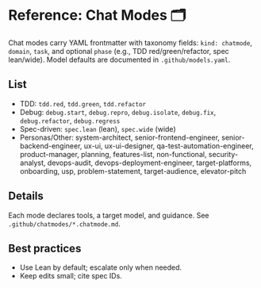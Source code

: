 # Reference: Chat Modes 🗂️

Chat modes carry YAML frontmatter with taxonomy fields: `kind: chatmode`, `domain`, `task`, and optional `phase` (e.g., TDD red/green/refactor, spec lean/wide). Model defaults are documented in `.github/models.yaml`.

## List
- TDD: `tdd.red`, `tdd.green`, `tdd.refactor`
- Debug: `debug.start`, `debug.repro`, `debug.isolate`, `debug.fix`, `debug.refactor`, `debug.regress`
- Spec-driven: `spec.lean` (lean), `spec.wide` (wide)
- Personas/Other: system-architect, senior-frontend-engineer, senior-backend-engineer, ux-ui, ux-ui-designer, qa-test-automation-engineer, product-manager, planning, features-list, non-functional, security-analyst, devops-audit, devops-deployment-engineer, target-platforms, onboarding, usp, problem-statement, target-audience, elevator-pitch

## Details
Each mode declares tools, a target model, and guidance. See `.github/chatmodes/*.chatmode.md`.

## Best practices
- Use Lean by default; escalate only when needed.
- Keep edits small; cite spec IDs.
